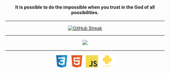 <div align="center">
  
#### It is possible to do the impossible when you trust in the God of all possibilities.



---


[![GitHub Streak](http://github-readme-streak-stats.herokuapp.com?user=airuop&theme=dark&background=000000)](https://git.io/streak-stats)


---


  <img src="https://github-readme-stats.vercel.app/api/top-langs/?username=airuop&layout=compact&theme=cobalt" width="320" />
  

---


  <img src="https://github.com/devicons/devicon/blob/master/icons/css3/css3-original.svg"  title="CSS3" alt="CSS" width="40" height="40"/>&nbsp;
  <img src="https://github.com/devicons/devicon/blob/master/icons/html5/html5-original.svg" title="HTML5" alt="HTML" width="40" height="40"/>&nbsp;
  <img src="https://github.com/devicons/devicon/blob/master/icons/javascript/javascript-original.svg" title="JavaScript" alt="JavaScript" width="40" height="40"/>&nbsp;
  <img src="https://github.com/devicons/devicon/blob/master/icons/python/python-plain-wordmark.svg" title="Python" alt="Python" width="40" height="40"/>&nbsp;
  
</div>
